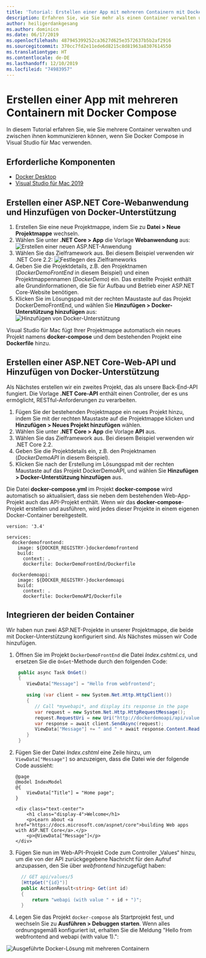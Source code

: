 ```yaml
---
title: 'Tutorial: Erstellen einer App mit mehreren Containern mit Docker Compose'
description: Erfahren Sie, wie Sie mehr als einen Container verwalten und zwischen ihnen in Visual Studio für Mac kommunizieren können.
author: heiligerdankgesang
ms.author: dominicn
ms.date: 06/17/2019
ms.openlocfilehash: 487945399252ca3627d625e3572637b5b2af2916
ms.sourcegitcommit: 370cc7fd2e11ede6d8215c8d81963a8307614550
ms.translationtype: HT
ms.contentlocale: de-DE
ms.lasthandoff: 12/10/2019
ms.locfileid: "74983957"
---
```

# <a name="create-a-multi-container-app-with-docker-compose"></a>Erstellen einer App mit mehreren Containern mit Docker Compose

In diesem Tutorial erfahren Sie, wie Sie mehrere Container verwalten und zwischen ihnen kommunizieren können, wenn Sie Docker Compose in Visual Studio für Mac verwenden.

## <a name="prerequisites"></a>Erforderliche Komponenten

* [Docker Desktop](https://hub.docker.com/editions/community/docker-ce-desktop-mac)
* [Visual Studio für Mac 2019](https://visualstudio.microsoft.com/vs/mac)

## <a name="create-an-aspnet-core-web-application-and-add-docker-support"></a>Erstellen einer ASP.NET Core-Webanwendung und Hinzufügen von Docker-Unterstützung

1. Erstellen Sie eine neue Projektmappe, indem Sie zu **Datei > Neue Projektmappe** wechseln.
1. Wählen Sie unter **.NET Core > App** die Vorlage **Webanwendung** aus: ![Erstellen einer neuen ASP.NET-Anwendung](media/docker-quickstart-1.png)
1. Wählen Sie das Zielframework aus. Bei diesem Beispiel verwenden wir .NET Core 2.2: ![Festlegen des Zielframeworks](media/docker-quickstart-2.png)
1. Geben Sie die Projektdetails, z.B. den Projektnamen (_DockerDemoFrontEnd_ in diesem Beispiel) und einen Projektmappennamen (_DockerDemo_) ein. Das erstellte Projekt enthält alle Grundinformationen, die Sie für Aufbau und Betrieb einer ASP.NET Core-Website benötigen.
1. Klicken Sie im Lösungspad mit der rechten Maustaste auf das Projekt DockerDemoFrontEnd, und wählen Sie **Hinzufügen > Docker-Unterstützung hinzufügen** aus: ![Hinzufügen von Docker-Unterstützung](media/docker-quickstart-3.png)

Visual Studio für Mac fügt Ihrer Projektmappe automatisch ein neues Projekt namens **docker-compose** und dem bestehenden Projekt eine **Dockerfile** hinzu.

## <a name="create-an-aspnet-core-web-api-and-add-docker-support"></a>Erstellen einer ASP.NET Core-Web-API und Hinzufügen von Docker-Unterstützung

Als Nächstes erstellen wir ein zweites Projekt, das als unsere Back-End-API fungiert. Die Vorlage **.NET Core-API** enthält einen Controller, der es uns ermöglicht, RESTful-Anforderungen zu verarbeiten.

1. Fügen Sie der bestehenden Projektmappe ein neues Projekt hinzu, indem Sie mit der rechten Maustaste auf die Projektmappe klicken und **Hinzufügen > Neues Projekt hinzufügen** wählen.
1. Wählen Sie unter **.NET Core > App** die Vorlage **API** aus.
1. Wählen Sie das Zielframework aus. Bei diesem Beispiel verwenden wir .NET Core 2.2.
1. Geben Sie die Projektdetails ein, z.B. den Projektnamen (_DockerDemoAPI_ in diesem Beispiel).
1. Klicken Sie nach der Erstellung im Lösungspad mit der rechten Maustaste auf das Projekt DockerDemoAPI, und wählen Sie **Hinzufügen > Docker-Unterstützung hinzufügen** aus.

Die Datei **docker-compose.yml** im Projekt **docker-compose** wird automatisch so aktualisiert, dass sie neben dem bestehenden Web-App-Projekt auch das API-Projekt enthält. Wenn wir das **docker-compose**-Projekt erstellen und ausführen, wird jedes dieser Projekte in einem eigenen Docker-Container bereitgestellt.

```
version: '3.4'

services:
  dockerdemofrontend:
    image: ${DOCKER_REGISTRY-}dockerdemofrontend
    build:
      context: .
      dockerfile: DockerDemoFrontEnd/Dockerfile

  dockerdemoapi:
    image: ${DOCKER_REGISTRY-}dockerdemoapi
    build:
      context: .
      dockerfile: DockerDemoAPI/Dockerfile
```

## <a name="integrate-the-two-containers"></a>Integrieren der beiden Container

Wir haben nun zwei ASP.NET-Projekte in unserer Projektmappe, die beide mit Docker-Unterstützung konfiguriert sind. Als Nächstes müssen wir Code hinzufügen.

1. Öffnen Sie im Projekt `DockerDemoFrontEnd` die Datei *Index.cshtml.cs*, und ersetzen Sie die `OnGet`-Methode durch den folgenden Code:

   ```csharp
    public async Task OnGet()
    {
       ViewData["Message"] = "Hello from webfrontend";

       using (var client = new System.Net.Http.HttpClient())
       {
          // Call *mywebapi*, and display its response in the page
          var request = new System.Net.Http.HttpRequestMessage();
          request.RequestUri = new Uri("http://dockerdemoapi/api/values/1");
          var response = await client.SendAsync(request);
          ViewData["Message"] += " and " + await response.Content.ReadAsStringAsync();
       }
    }
   ```

1. Fügen Sie der Datei *Index.cshtml* eine Zeile hinzu, um `ViewData["Message"]` so anzuzeigen, dass die Datei wie der folgende Code aussieht:

      ```cshtml
      @page
      @model IndexModel
      @{
          ViewData["Title"] = "Home page";
      }

      <div class="text-center">
          <h1 class="display-4">Welcome</h1>
          <p>Learn about <a href="https://docs.microsoft.com/aspnet/core">building Web apps with ASP.NET Core</a>.</p>
          <p>@ViewData["Message"]</p>
      </div>
      ```

1. Fügen Sie nun im Web-API-Projekt Code zum Controller „Values“ hinzu, um die von der API zurückgegebene Nachricht für den Aufruf anzupassen, den Sie über *webfrontend* hinzugefügt haben:

      ```csharp
        // GET api/values/5
        [HttpGet("{id}")]
        public ActionResult<string> Get(int id)
        {
            return "webapi (with value " + id + ")";
        }
      ```

1. Legen Sie das Projekt `docker-compose` als Startprojekt fest, und wechseln Sie zu **Ausführen > Debuggen starten**. Wenn alles ordnungsgemäß konfiguriert ist, erhalten Sie die Meldung "Hello from webfrontend and webapi (with value 1).":

![Ausgeführte Docker-Lösung mit mehreren Containern](media/docker-multicontainer-debug.png)
